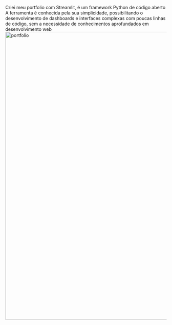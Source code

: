 Criei meu portfolio com Streamlit, é um framework Python de código aberto
A ferramenta é conhecida pela sua simplicidade,
possibilitando o desenvolvimento de dashboards e interfaces complexas com poucas linhas de código,
sem a necessidade de conhecimentos aprofundados em desenvolvimento web
<img width="1917" height="897" alt="portfolio" src="https://github.com/user-attachments/assets/798b98f6-4151-4122-9003-91ff94bfc81a" />
